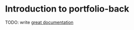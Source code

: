# Introduction to portfolio-back

TODO: write [great documentation](http://jacobian.org/writing/what-to-write/)
